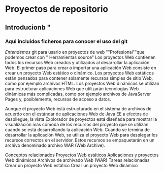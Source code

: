 # Proyectos de repositorio
## Introducionb "
### Aqui incluidos ficheros para conocer el uso del git
*Entendemos* git para usarlo en proyectos de web ""Profesional""que podemos crear con " Herramientas source"
Los proyectos Web contienen todos los recursos Web creados y utilizados al desarrollar la aplicación Web. El primer paso para crear o importar una aplicación Web consiste en crear un proyecto Web estático o dinámico. Los proyectos Web estáticos están pensados para contener solamente recursos simples de sitio Web, como por ejemplo archivos HTML. Los proyectos Web dinámicos se utilizan para estructurar aplicaciones Web que utilizarán tecnologías Web dinámicas más complicadas, como por ejemplo archivos de JavaServer Pages y, posiblemente, recursos de acceso a datos.

Aunque el proyecto Web está estructurado en el sistema de archivos de acuerdo con el estándar de aplicaciones Web de Java EE a efectos de despliegue, la vista Explorador de proyectos está diseñada para mostrar la visualización más cómoda de los recursos del proyecto que se utilizan cuando se está desarrollando la aplicación Web. Cuando se termina de desarrollar la aplicación Web, se utiliza el proyecto Web para desplegar los recursos correctos en el servidor. Estos recursos se empaquetarán en un archivo denominado archivo WAR (Web Archive).

Conceptos relacionados
Proyectos Web estáticos
Aplicaciones y proyectos Web dinámicos
Archivos de archivado Web (WAR)
Tareas relacionadas
Crear un proyecto Web estático
Crear un proyecto Web dinámico
